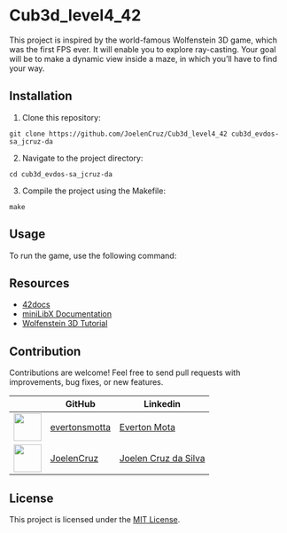 # Cub3d_level4_42
This project is inspired by the world-famous Wolfenstein 3D game, which was the first FPS ever. It will enable you to explore ray-casting. Your goal will be to
make a dynamic view inside a maze, in which you’ll have to find your way.

## Installation

1. Clone this repository:  

```
git clone https://github.com/JoelenCruz/Cub3d_level4_42 cub3d_evdos-sa_jcruz-da
```

2. Navigate to the project directory:  
```
cd cub3d_evdos-sa_jcruz-da
```

3. Compile the project using the Makefile:
```
make
```  
## Usage

To run the game, use the following command:

## Resources


- [42docs](https://harm-smits.github.io/42docs/projects/cub3d)
- [miniLibX Documentation](https://harm-smits.github.io/42docs/libs/minilibx)
- [Wolfenstein 3D Tutorial](https://permadi.com/1996/05/ray-casting-tutorial-table-of-contents/)

## Contribution

Contributions are welcome! Feel free to send pull requests with improvements, bug fixes, or new features.

|                                                 | GitHub                      |    Linkedin                 |
|-------------------------------------------------|-----------------------------|-----------------------------|
| <img src="https://avatars.githubusercontent.com/u/106706496?v=4" width="50" height="50"> | [evertonsmotta](https://github.com/evertonsmotta) | [Everton Mota](https://www.linkedin.com/in/everton-mota-0b91b29a/)|
| <img src="https://avatars.githubusercontent.com/u/43698585?v=4" width="50" height="50"> | [JoelenCruz](https://github.com/JoelenCruz) | [Joelen Cruz da Silva](https://www.linkedin.com/in/joelen-cruz-da-silva-5b2a43113/) |


## License

This project is licensed under the [MIT License](LICENSE).
